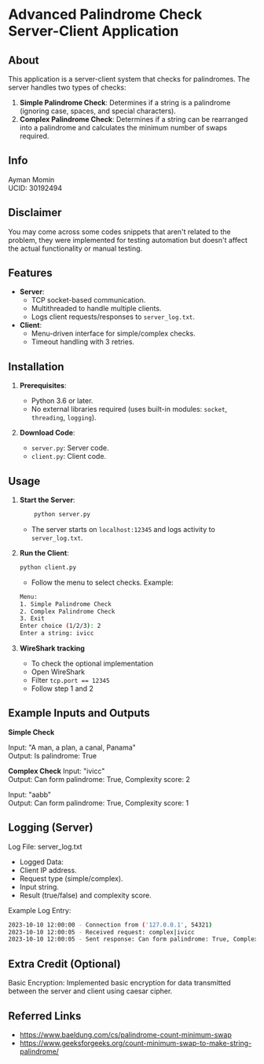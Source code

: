 # Advanced Palindrome Check Server-Client Application
## About
This application is a server-client system that checks for palindromes. The server handles two types of checks: 
1. **Simple Palindrome Check**: Determines if a string is a palindrome (ignoring case, spaces, and special characters).
2. **Complex Palindrome Check**: Determines if a string can be rearranged into a palindrome and calculates the minimum number of swaps required.

## Info
Ayman Momin<br>
UCID: 30192494

## Disclaimer
You may come across some codes snippets that aren't related to the problem, they were implemented for testing automation but doesn't affect the actual functionality or manual testing.


## Features
- **Server**:  
  - TCP socket-based communication.  
  - Multithreaded to handle multiple clients.  
  - Logs client requests/responses to `server_log.txt`.  
- **Client**:  
  - Menu-driven interface for simple/complex checks.  
  - Timeout handling with 3 retries.  

## Installation
1. **Prerequisites**:  
   - Python 3.6 or later.  
   - No external libraries required (uses built-in modules: `socket`, `threading`, `logging`).  

2. **Download Code**:  
   - `server.py`: Server code.  
   - `client.py`: Client code.  

## Usage
1. **Start the Server**:  
    ```bash
        python server.py
    ```
   - The server starts on `localhost:12345` and logs activity to `server_log.txt`.
  
2. **Run the Client**:
    ``` bash
    python client.py
    ```
    - Follow the menu to select checks. Example:
    ``` bash
   Menu:
   1. Simple Palindrome Check
   2. Complex Palindrome Check
   3. Exit
   Enter choice (1/2/3): 2
   Enter a string: ivicc
    ```
3. **WireShark tracking**
    - To check the optional implementation
    - Open WireShark
    - Filter `tcp.port == 12345`
    - Follow step 1 and 2

## Example Inputs and Outputs
**Simple Check**

Input: "A man, a plan, a canal, Panama" <br>Output: Is palindrome: True

**Complex Check**
Input: "ivicc" <br>Output: Can form palindrome: True, Complexity score: 2

Input: "aabb"<br>Output: Can form palindrome: True, Complexity score: 1

## Logging (Server)
Log File: server_log.txt

- Logged Data:
- Client IP address.
- Request type (simple/complex).
- Input string.
- Result (true/false) and complexity score.

Example Log Entry:
```bash
2023-10-10 12:00:00 - Connection from ('127.0.0.1', 54321)
2023-10-10 12:00:05 - Received request: complex|ivicc
2023-10-10 12:00:05 - Sent response: Can form palindrome: True, Complexity score: 2
```

## Extra Credit (Optional)
Basic Encryption: Implemented basic encryption for data transmitted between the server and client using caesar cipher.

## Referred Links
- https://www.baeldung.com/cs/palindrome-count-minimum-swap
- https://www.geeksforgeeks.org/count-minimum-swap-to-make-string-palindrome/